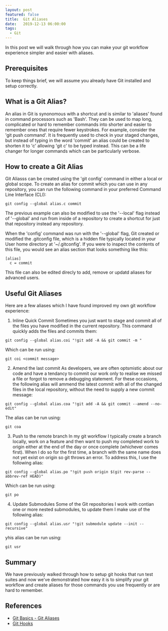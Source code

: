 ```yaml
---
layout: post
featured: false
title:  Git Aliases
date:   2019-12-13 06:00:00
tags:
  - Git
---
```

In this post we will walk through how you can make your git workflow experience simpler and easier with aliases.
<!--more-->
## Prerequisites
To keep things brief, we will assume you already have Git installed and setup correctly.

## What is a Git Alias?
An alias in Git is synonomous with a shortcut and is similar to 'aliases' found in command processors such as 'Bash'. They can be used to map long, complicated or hard to remember commands into shorter and easier to remember ones that require fewer keystrokes. For example, consider the 'git push command'. It is frequently used to check in your staged changes, but instead of typing in the word 'commit' an alias could be created to shorten it to 'c' allowing 'git c' to be typed instead. This can be a life changer for longer commands which can be particularly verbose.

## How to create a Git Alias
Git Aliasss can be created using the 'git config' command in either a local or global scope. To create an alias for commit which you can use in any repository, you can run the following command in your preferred Command Line Interface (CLI):

```
git config --global alias.c commit
```
The previous example can also be modified to use the '--local' flag instead of '--global' and run from inside of a repository to create a shortcut for just that repository instead any repository. 

When the 'config' command was run with the '--global' flag, Git created or modified the .gitconfig file, which is a hidden file typically located in your User home directory at '~/.gitconfig'. If you were to inspect the contents of this file, you would see an alias section that looks something like this:
```
[alias]
  c = commit
```
This file can also be edited direcly to add, remove or updatd aliases for advanced users.

## Useful Git Aliases
Here are a few aliases which I have found improved my own git workflow experience:

1. Inline Quick Commit
Sometimes you just want to stage and commit all of the files you have modified in the current repository. This command quickly adds the files and commits them:
```
git config --global alias.coi "!git add -A && git commit -m "
```
Which can be run using:
```
git coi <commit message>
```

2. Amend the last commit
As developers, we are often optsmistic about our code and have a tendancy to commit our work only to realise we missed a file or forgot to remove a debugging statement. For these occasions, the following alias will ammend the latest commit with all of the changed files in the local repository, without the need to supply a new commit message:
```
git config --global alias.coa "!git add -A && git commit --amend --no-edit"
```
The alias can be run using:
```
git coa
```

3. Push to the remote branch
In my git workflow I typically create a branch locally, work on a feature and then want to push my completed work to origin either at the end of the day or once complete (whichever comes first). When I do so for the first time, a branch with the same name does not yet exist on origin so git throws an error. To address this, I use the following alias:
```
git config --global alias.po "!git push origin $(git rev-parse --abbrev-ref HEAD)"
```
Which can be run using:
```
git po
```

4. Update Submodules
Some of the Git repositories I work with contian one or more nested submodules, to update them I make use of the following alias:
```
git config --global alias.usr "!git submodule update --init --recursive"
```
yhis alias can be run using:
```
git usr
```

## Summary
We have previously walked through how to setup git hooks that run test suites and now we've demonstrated how easy it is to simplify your git workflow and create aliases for those commands you use frequently or are hard to remember.

## References
- [Git Basics - Git Aliases][1]
- [Git Hooks][2]

[1]: https://git-scm.com/book/en/v2/Git-Basics-Git-Aliases "Git Basics - Git Aliases"
[2]: https://mike.gough.me/posts/git-hooks.html "Git pre-commit hook"